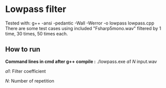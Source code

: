 # Lowpass filter

Tested with: g++ -ansi -pedantic -Wall -Werror -o lowpass lowpass.cpp
There are some test cases using included "Fsharp5mono.wav"
filtered by 1 time, 30 times, 50 times each. 

## How to run

**Command lines in cmd after g++ compile :** 
./lowpass.exe *a1* *N* input.wav

*a1*: Filter coefficient

*N*: Number of repetition





